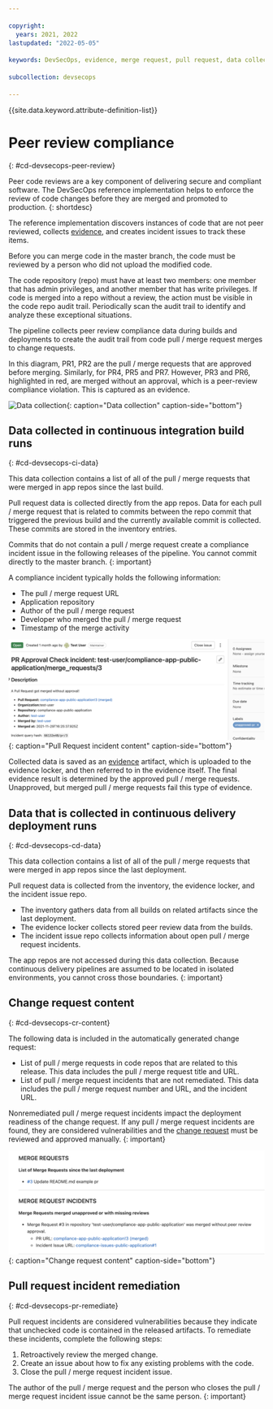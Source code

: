 ```yaml
---

copyright:
  years: 2021, 2022
lastupdated: "2022-05-05"

keywords: DevSecOps, evidence, merge request, pull request, data collection

subcollection: devsecops

---
```


{{site.data.keyword.attribute-definition-list}}

# Peer review compliance
{: #cd-devsecops-peer-review}

Peer code reviews are a key component of delivering secure and compliant software. The DevSecOps reference implementation helps to enforce the review of code changes before they are merged and promoted to production. 
{: shortdesc}

<staging><!-- remove staging tags when collect-evidence topic is in production -->The reference implementation discovers instances of code that are not peer reviewed, collects [evidence](/docs/devsecops?topic=devsecops-devsecops-collect-evidence), and creates incident issues to track these items.</staging>

Before you can merge code in the master branch, the code must be reviewed by a person who did not upload the modified code.

The code repository (repo) must have at least two members: one member that has admin privileges, and another member that has write privileges. If code is merged into a repo without a review, the action must be visible in the code repo audit trail. Periodically scan the audit trail to identify and analyze these exceptional situations.

The pipeline collects peer review compliance data during builds and deployments to create the audit trail from code pull / merge request merges to change requests.

In this diagram, PR1, PR2 are the pull / merge requests that are approved before merging. Similarly, for PR4, PR5 and PR7. However, PR3 and PR6, highlighted in red, are merged without an approval, which is a peer-review compliance violation. This is captured as an evidence. 

 ![Data collection](images/data-collection.svg){: caption="Data collection" caption-side="bottom"}
 
## Data collected in continuous integration build runs 
{: #cd-devsecops-ci-data}

This data collection contains a list of all of the pull / merge requests that were merged in app repos since the last build.

Pull request data is collected directly from the app repos. Data for each pull / merge request that is related to commits between the repo commit that triggered the previous build and the currently available commit is collected. These commits are stored in the inventory entries.

Commits that do not contain a pull / merge request create a compliance incident issue in the following releases of the pipeline. You cannot commit directly to the master branch.
{: important}

A compliance incident typically holds the following information:
* The pull / merge request URL
* Application repository
* Author of the pull / merge request
* Developer who merged the pull / merge request
* Timestamp of the merge activity

 ![Pull Request incident content](images/devsecops-pr-incident-issue.png){: caption="Pull Request incident content" caption-side="bottom"}

<staging>Collected data is saved as an [evidence](/docs/devsecops?topic=devsecops-devsecops-collect-evidence) artifact, which is uploaded to the evidence locker, and then referred to in the evidence itself. The final evidence result is determined by the approved pull / merge requests. Unapproved, but merged pull / merge requests fail this type of evidence.</staging>
<!-- remove staging tags when collect-evidence topic is in production -->

## Data that is collected in continuous delivery deployment runs 
{: #cd-devsecops-cd-data}

This data collection contains a list of all of the pull / merge requests that were merged in app repos since the last deployment. 

Pull request data is collected from the inventory, the evidence locker, and the incident issue repo.

* The inventory gathers data from all builds on related artifacts since the last deployment.
* The evidence locker collects stored peer review data from the builds.
* The incident issue repo collects information about open pull / merge request incidents.

The app repos are not accessed during this data collection. Because continuous delivery pipelines are assumed to be located in isolated environments, you cannot cross those boundaries.
{: important}

## Change request content 
{: #cd-devsecops-cr-content}

The following data is included in the automatically generated change request:

* List of pull / merge requests in code repos that are related to this release. This data includes the pull / merge request title and URL.
* List of pull / merge request incidents that are not remediated. This data includes the pull / merge request number and URL, and the incident URL.

Nonremediated pull / merge request incidents impact the deployment readiness of the change request. If any pull / merge request incidents are found, they are considered vulnerabilities and the [change request](/docs/devsecops?topic=devsecops-cd-devsecops-approve-cr) must be reviewed and approved manually.
{: important}

![Change request content](images/devsecops-pr-incident-change-request-content.png){: caption="Change request content" caption-side="bottom"}


## Pull request incident remediation
{: #cd-devsecops-pr-remediate}

Pull request incidents are considered vulnerabilities because they indicate that unchecked code is contained in the released artifacts. To remediate these incidents, complete the following steps:

1. Retroactively review the merged change.
1. Create an issue about how to fix any existing problems with the code.
1. Close the pull / merge request incident issue.

The author of the pull / merge request and the person who closes the pull / merge request incident issue cannot be the same person.
{: important}
